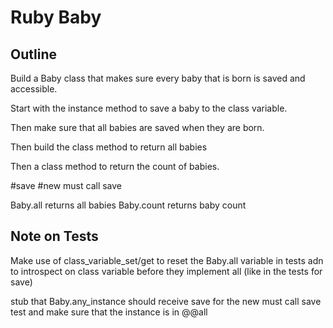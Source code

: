 
# Ruby Baby

## Outline

Build a Baby class that makes sure every baby that is born is saved and accessible.

Start with the instance method to save a baby to the class variable.

Then make sure that all babies are saved when they are born.

Then build the class method to return all babies

Then a class method to return the count of babies.

#save
#new
  must call save

Baby.all
  returns all babies
Baby.count
  returns baby count

## Note on Tests

Make use of class_variable_set/get to reset the Baby.all variable in tests adn to introspect on class variable before they implement all (like in the tests for save)

stub that Baby.any_instance should receive save for the new must call save test and make sure that the instance is in @@all
